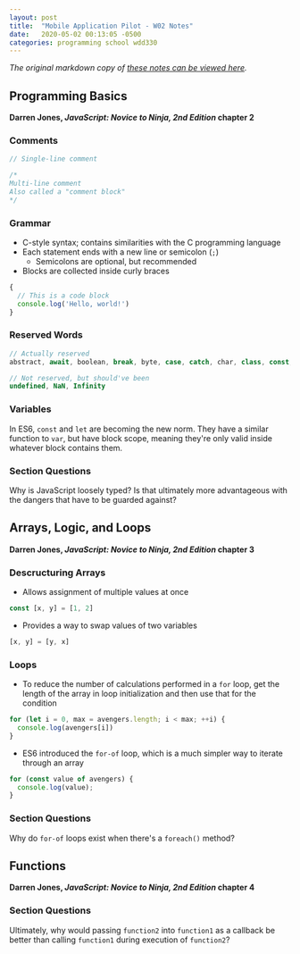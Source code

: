 ```yaml
---
layout: post
title:  "Mobile Application Pilot - W02 Notes"
date:   2020-05-02 00:13:05 -0500
categories: programming school wdd330
---
```


*The original markdown copy of [these notes can be viewed here](https://dmoster.github.io/byui/wdd330/w02/w02.txt).*

## Programming Basics
**Darren Jones, *JavaScript: Novice to Ninja, 2nd Edition* chapter 2**

### Comments

```javascript
// Single-line comment
```

```javascript
/*
Multi-line comment
Also called a "comment block"
*/
```

### Grammar

- C-style syntax; contains similarities with the C programming language
- Each statement ends with a new line or semicolon (`;`)
  - Semicolons are optional, but recommended
- Blocks are collected inside curly braces
```javascript
{
  // This is a code block
  console.log('Hello, world!')
}
```

### Reserved Words
```javascript
// Actually reserved
abstract, await, boolean, break, byte, case, catch, char, class, const, continue, debugger, default, delete, do, double, else, enum, export, extends, false, final, finally, float, for, function, goto, if, implements, import, in instanceof, int, interface, let, long, native, new, null, package, private, protected, public, return, short, static, super, switch, synchronized, this, throw, throws, transient, true, try, typeof, var, volatile, void, while, with, yield

// Not reserved, but should've been
undefined, NaN, Infinity
```

### Variables
In ES6, `const` and `let` are becoming the new norm. They have a similar function to `var`, but have block scope, meaning they're only valid inside whatever block contains them.

### Section Questions
Why is JavaScript loosely typed? Is that ultimately more advantageous with the dangers that have to be guarded against?


## Arrays, Logic, and Loops
**Darren Jones, *JavaScript: Novice to Ninja, 2nd Edition* chapter 3**

### Descructuring Arrays
- Allows assignment of multiple values at once
```javascript
const [x, y] = [1, 2]
```
- Provides a way to swap values of two variables
```javascript
[x, y] = [y, x]
```

### Loops
- To reduce the number of calculations performed in a `for` loop, get the length of the array in loop initialization and then use that for the condition
```javascript
for (let i = 0, max = avengers.length; i < max; ++i) {
  console.log(avengers[i])
}
```

- ES6 introduced the `for-of` loop, which is a much simpler way to iterate through an array
```javascript
for (const value of avengers) {
  console.log(value);
}
```

### Section Questions
Why do `for-of` loops exist when there's a `foreach()` method?


## Functions
**Darren Jones, *JavaScript: Novice to Ninja, 2nd Edition* chapter 4**

### Section Questions
Ultimately, why would passing `function2` into `function1` as a callback be better than calling `function1` during execution of `function2`?
